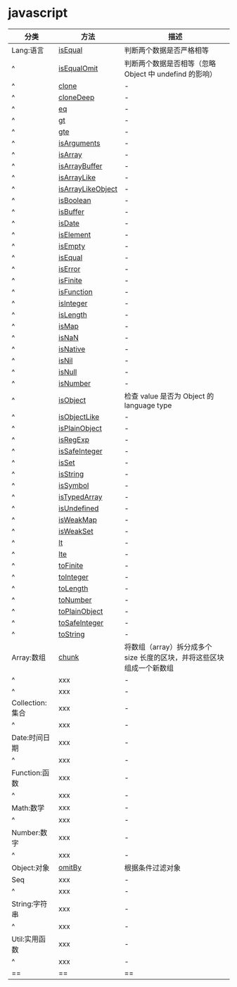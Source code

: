 # javascript

| 分类            | 方法                                             | 描述                                                                  |
| --------------- | ------------------------------------------------ | --------------------------------------------------------------------- |
| Lang:语言       | [isEqual](./Lang/isEqual.js)                     | 判断两个数据是否严格相等                                              |
| ^               | [isEqualOmit](./Lang/isEqualOmit.js)             | 判断两个数据是否相等（忽略 Object 中 undefind 的影响）                |
| ^               | [clone](./Lang/clone.js)                         | -                                                                     |
| ^               | [cloneDeep](./Lang/cloneDeep.js)                 | -                                                                     |
| ^               | [eq](./Lang/eq.js)                               | -                                                                     |
| ^               | [gt](./Lang/gt.js)                               | -                                                                     |
| ^               | [gte](./Lang/gte.js)                             | -                                                                     |
| ^               | [isArguments](./Lang/isArguments.js)             | -                                                                     |
| ^               | [isArray](./Lang/isArray.js)                     | -                                                                     |
| ^               | [isArrayBuffer](./Lang/isArrayBuffer.js)         | -                                                                     |
| ^               | [isArrayLike](./Lang/isArrayLike.js)             | -                                                                     |
| ^               | [isArrayLikeObject](./Lang/isArrayLikeObject.js) | -                                                                     |
| ^               | [isBoolean](./Lang/isBoolean.js)                 | -                                                                     |
| ^               | [isBuffer](./Lang/isBuffer.js)                   | -                                                                     |
| ^               | [isDate](./Lang/isDate.js)                       | -                                                                     |
| ^               | [isElement](./Lang/isElement.js)                 | -                                                                     |
| ^               | [isEmpty](./Lang/isEmpty.js)                     | -                                                                     |
| ^               | [isEqual](./Lang/isEqual.js)                     | -                                                                     |
| ^               | [isError](./Lang/isError.js)                     | -                                                                     |
| ^               | [isFinite](./Lang/isFinite.js)                   | -                                                                     |
| ^               | [isFunction](./Lang/isFunction.js)               | -                                                                     |
| ^               | [isInteger](./Lang/isInteger.js)                 | -                                                                     |
| ^               | [isLength](./Lang/isLength.js)                   | -                                                                     |
| ^               | [isMap](./Lang/isMap.js)                         | -                                                                     |
| ^               | [isNaN](./Lang/isNaN.js)                         | -                                                                     |
| ^               | [isNative](./Lang/isNative.js)                   | -                                                                     |
| ^               | [isNil](./Lang/isNil.js)                         | -                                                                     |
| ^               | [isNull](./Lang/isNull.js)                       | -                                                                     |
| ^               | [isNumber](./Lang/isNumber.js)                   | -                                                                     |
| ^               | [isObject](./Lang/isObject.js)                   | 检查 value 是否为 Object 的 language type                             |
| ^               | [isObjectLike](./Lang/isObjectLike.js)           | -                                                                     |
| ^               | [isPlainObject](./Lang/isPlainObject.js)         | -                                                                     |
| ^               | [isRegExp](./Lang/isRegExp.js)                   | -                                                                     |
| ^               | [isSafeInteger](./Lang/isSafeInteger.js)         | -                                                                     |
| ^               | [isSet](./Lang/isSet.js)                         | -                                                                     |
| ^               | [isString](./Lang/isString.js)                   | -                                                                     |
| ^               | [isSymbol](./Lang/isSymbol.js)                   | -                                                                     |
| ^               | [isTypedArray](./Lang/isTypedArray.js)           | -                                                                     |
| ^               | [isUndefined](./Lang/isUndefined.js)             | -                                                                     |
| ^               | [isWeakMap](./Lang/isWeakMap.js)                 | -                                                                     |
| ^               | [isWeakSet](./Lang/isWeakSet.js)                 | -                                                                     |
| ^               | [lt](./Lang/lt.js)                               | -                                                                     |
| ^               | [lte](./Lang/lte.js)                             | -                                                                     |
| ^               | [toFinite](./Lang/toFinite.js)                   | -                                                                     |
| ^               | [toInteger](./Lang/toInteger.js)                 | -                                                                     |
| ^               | [toLength](./Lang/toLength.js)                   | -                                                                     |
| ^               | [toNumber](./Lang/toNumber.js)                   | -                                                                     |
| ^               | [toPlainObject](./Lang/toPlainObject.js)         | -                                                                     |
| ^               | [toSafeInteger](./Lang/toSafeInteger.js)         | -                                                                     |
| ^               | [toString](./Lang/toString.js)                   | -                                                                     |
| Array:数组      | [chunk](./Array/chunk.js)                        | 将数组（array）拆分成多个 size 长度的区块，并将这些区块组成一个新数组 |
| ^               | xxx                                              | -                                                                     |
| ^               | xxx                                              | -                                                                     |
| Collection:集合 | xxx                                              | -                                                                     |
| ^               | xxx                                              | -                                                                     |
| Date:时间日期   | xxx                                              | -                                                                     |
| ^               | xxx                                              | -                                                                     |
| Function:函数   | xxx                                              | -                                                                     |
| ^               | xxx                                              | -                                                                     |
| Math:数学       | xxx                                              | -                                                                     |
| ^               | xxx                                              | -                                                                     |
| Number:数字     | xxx                                              | -                                                                     |
| ^               | xxx                                              | -                                                                     |
| Object:对象     | [omitBy](./Object/omitBy.js)                     | 根据条件过滤对象                                                      |
| Seq             | xxx                                              | -                                                                     |
| ^               | xxx                                              | -                                                                     |
| String:字符串   | xxx                                              | -                                                                     |
| ^               | xxx                                              | -                                                                     |
| Util:实用函数   | xxx                                              | -                                                                     |
| ^               | xxx                                              | -                                                                     |
| ==              | ==                                               | ==                                                                    |

